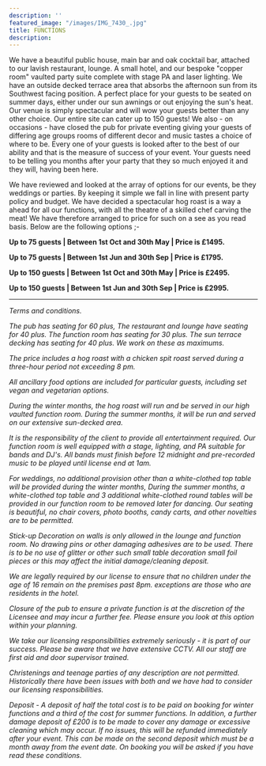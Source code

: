 ```yaml
---
description: ''
featured_image: "/images/IMG_7430_.jpg"
title: FUNCTIONS
description:
---
```


We have a beautiful public house, main bar and oak cocktail bar, attached to our lavish restaurant, lounge. A small hotel, and our bespoke "copper room" vaulted party suite complete with stage PA and laser lighting.    We have an outside decked terrace area that absorbs the afternoon sun from its Southwest facing position.  A perfect place for your guests to be seated on summer days, either under our sun awnings or out enjoying the sun's heat.  Our venue is simply spectacular and will wow your guests better than any other choice. Our entire site can cater up to 150 guests!  We also - on occasions - have closed the pub for private eventing giving your guests of differing age groups rooms of different decor and music tastes a choice of where to be.  Every one of your guests is looked after to the best of our ability and that is the measure of success of your event.  Your guests need to be telling you months after your party that they so much enjoyed it and they will, having been here.  

We have reviewed and looked at the array of options for our events, be they weddings or parties.  By keeping it simple we fall in line with present party policy and budget.   We have decided a spectacular hog roast is a way a ahead for all our functions,  with all the theatre of a skilled chef carving the meat!  We have therefore arranged to price for such on a see as you read basis. Below are the following options ;- 
 
**Up to 75 guests | Between 1st Oct and 30th May | Price is £1495.**

**Up to 75 guests | Between 1st Jun and 30th Sep | Price is £1795.**

**Up to 150 guests | Between 1st Oct and 30th May | Price is £2495.**

**Up to 150 guests | Between 1st Jun and 30th Sep | Price is £2995.**


---
_Terms and conditions._  

_The pub has seating for 60 plus,  The restaurant and lounge have seating for 40 plus.  The function room has seating for 30 plus. The sun terrace decking has seating for 40 plus. We work on these as maximums._

_The price includes a hog roast with a chicken spit roast served during a three-hour period not exceeding 8 pm._

_All ancillary food options are included for particular guests, including set vegan and vegetarian options._

_During the winter months, the hog roast will run and be served in our high vaulted function room.  During the summer months, it will be run and served on our extensive sun-decked area._

_It is the responsibility of the client to provide all entertainment required.  Our function room is well equipped with a stage, lighting, and PA suitable for bands and DJ's.  All bands must finish before 12 midnight and pre-recorded music to be played until license end at 1am._

_For weddings, no additional provision other than a white-clothed top table will be provided during the winter months, During the summer months, a white-clothed top table and 3 additional white-clothed round tables will be provided in our function room to be removed later for dancing.  Our seating is beautiful, no chair covers,  photo booths, candy carts, and other novelties are to be permitted._

_Stick-up Decoration on walls is only allowed in the lounge and function room.  No drawing pins or other damaging adhesives are to be used.  There is to be no use of glitter or other such small table decoration small foil pieces or this may affect the initial damage/cleaning deposit._

_We are legally required by our license to ensure that no children under the age of 16 remain on the premises past 8pm. exceptions are those who are residents in the hotel._

_Closure of the pub to ensure a private function is at the discretion of the Licensee and may incur a further fee. Please ensure you look at this option within your planning._

_We take our licensing responsibilities extremely seriously - it is part of our success. Please be aware that we have extensive CCTV.  All our staff are first aid and door supervisor trained._

_Christenings and teenage parties of any description are not permitted.  Historically there have been issues with both and we have had to consider our licensing responsibilities._

_Deposit -  A deposit of half the total cost is to be paid on booking for winter functions and a third of the cost for summer functions.  In addition, a further damage deposit of £200 is to be made to cover any damage or excessive cleaning which may occur.   If no issues, this will be refunded immediately after your event.   This can be made on the second deposit which must be a month away from the event date. On booking you will be asked if you have read these conditions._

